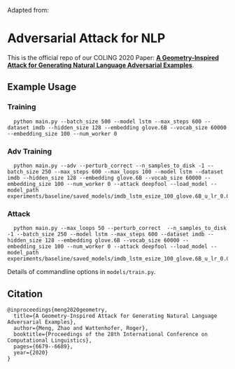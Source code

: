 Adapted from:

# Adversarial Attack for NLP

This is the official repo of our COLING 2020 Paper: **[A Geometry-Inspired Attack for Generating Natural Language Adversarial Examples](https://www.aclweb.org/anthology/2020.coling-main.585.pdf)**.

## Example Usage

### Training
      python main.py --batch_size 500 --model lstm --max_steps 600 --dataset imdb --hidden_size 128 --embedding glove.6B --vocab_size 60000 --embedding_size 100 --num_worker 0

### Adv Training

      python main.py --adv --perturb_correct --n_samples_to_disk -1 --batch_size 250 --max_steps 600 --max_loops 100 --model lstm --dataset imdb --hidden_size 128 --embedding glove.6B --vocab_size 60000 --embedding_size 100 --num_worker 0 --attack deepfool --load_model --model_path experiments/baseline/saved_models/imdb_lstm_esize_100_glove.6B_u_lr_0.001_h_128_bt_1000_s_600/9.pth

### Attack

      python main.py --max_loops 50 --perturb_correct  --n_samples_to_disk -1 --batch_size 250 --model lstm --max_steps 600 --dataset imdb --hidden_size 128 --embedding glove.6B --vocab_size 60000 --embedding_size 100 --num_worker 0 --attack deepfool --load_model --model_path experiments/baseline/saved_models/imdb_lstm_esize_100_glove.6B_u_lr_0.001_h_128_bt_1000_s_600/9.pth

Details of commandline options in ``models/train.py``.

## Citation

```
@inproceedings{meng2020geometry,
  title={A Geometry-Inspired Attack for Generating Natural Language Adversarial Examples},
  author={Meng, Zhao and Wattenhofer, Roger},
  booktitle={Proceedings of the 28th International Conference on Computational Linguistics},
  pages={6679--6689},
  year={2020}
}
```
